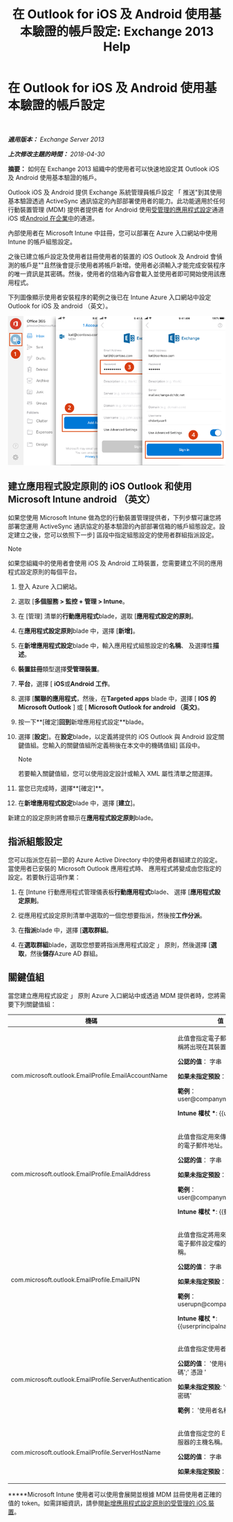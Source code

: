 ﻿---
title: '在 Outlook for iOS 及 Android 使用基本驗證的帳戶設定: Exchange 2013 Help'
TOCTitle: 在 Outlook for iOS 及 Android 使用基本驗證的帳戶設定
ms:assetid: 013dbe8c-30de-4c9c-baa9-75081b9229e8
ms:mtpsurl: https://technet.microsoft.com/zh-tw/library/Mt829322(v=EXCHG.150)
ms:contentKeyID: 74518387
ms.date: 05/21/2018
mtps_version: v=EXCHG.150
ms.translationtype: MT
---

# 在 Outlook for iOS 及 Android 使用基本驗證的帳戶設定

 

_**適用版本：** Exchange Server 2013_

_**上次修改主題的時間：** 2018-04-30_

**摘要：**  如何在 Exchange 2013 組織中的使用者可以快速地設定其 Outlook iOS 及 Android 使用基本驗證的帳戶。

Outlook iOS 及 Android 提供 Exchange 系統管理員帳戶設定 「 推送"到其使用基本驗證透過 ActiveSync 通訊協定的內部部署使用者的能力。此功能適用於任何行動裝置管理 (MDM) 提供者提供者 for Android 使用[受管理的應用程式設定](https://developer.apple.com/library/content/samplecode/sc2279/introduction/intro.html)通道 iOS 或[Android 在企業中](https://developer.android.com/samples/apprestrictions/index.html)的通道。

內部使用者在 Microsoft Intune 中註冊，您可以部署在 Azure 入口網站中使用 Intune 的帳戶組態設定。

之後已建立帳戶設定及使用者註冊使用者的裝置的 iOS Outlook 及 Android 會偵測的帳戶是""且然後會提示使用者將帳戶新增。使用者必須輸入才能完成安裝程序的唯一資訊是其密碼。然後，使用者的信箱內容會載入並使用者即可開始使用該應用程式。

下列圖像顯示使用者安裝程序的範例之後已在 Intune Azure 入口網站中設定 Outlook for iOS 及 android （英文）。

![Outlook for iOS 和內部部署 Android 的帳戶設定](images/Mt829322.04bd56f2-5c45-4268-8762-436994acd656(EXCHG.150).png "Outlook for iOS 和內部部署 Android 的帳戶設定")

## 建立應用程式設定原則的 iOS Outlook 和使用 Microsoft Intune android （英文）

如果您使用 Microsoft Intune 做為您的行動裝置管理提供者，下列步驟可讓您將部署您運用 ActiveSync 通訊協定的基本驗證的內部部署信箱的帳戶組態設定。設定建立之後，您可以依照下一步\] 區段中指定組態設定的使用者群組指派設定。


> [!NOTE]  
> 如果您組織中的使用者會使用 iOS 及 Android 工時裝置，您需要建立不同的應用程式設定原則的每個平台。




1.  登入 Azure 入口網站。

2.  選取 \[**多個服務 \> 監控 + 管理 \> Intune**。

3.  在 \[管理\] 清單的**行動應用程式**blade，選取 \[**應用程式設定的原則**。

4.  在**應用程式設定原則**blade 中，選擇 \[**新增\]**。

5.  在**新增應用程式設定**blade 中，輸入應用程式組態設定的**名稱**、 及選擇性**描述**。

6.  **裝置註冊**類型選擇**受管理裝置**。

7.  **平台**，選擇 \[ **iOS**或**Android 工作**。

8.  選擇 \[**關聯的應用程式**，然後，在**Targeted apps** blade 中，選擇 \[ **IOS 的 Microsoft Outlook** \] 或 \[ **Microsoft Outlook for android （英文)**。

9.  按一下**\[確定\]**回到**新增應用程式設定**blade。

10. 選擇 \[**設定**\]。在**設定**blade，以定義將提供的 iOS Outlook 與 Android 設定關鍵值組。您輸入的關鍵值組所定義稍後在本文中的機碼值組\] 區段中。
    
    > [!NOTE]  
    > 若要輸入關鍵值組，您可以使用設定設計或輸入 XML 屬性清單之間選擇。


11. 當您已完成時，選擇**\[確定\]**。

12. 在**新增應用程式設定**blade 中，選擇 \[**建立**\]。

新建立的設定原則將會顯示在**應用程式設定原則**blade。

## 指派組態設定

您可以指派您在前一節的 Azure Active Directory 中的使用者群組建立的設定。當使用者已安裝的 Microsoft Outlook 應用程式時、 應用程式將變成由您指定的設定。若要執行這項作業：

1.  在 \[Intune 行動應用程式管理儀表板**行動應用程式**blade、 選擇 \[**應用程式設定原則**。

2.  從應用程式設定原則清單中選取的一個您想要指派，然後按**工作分派**。

3.  在**指派**blade 中，選擇 \[**選取群組**。

4.  在**選取群組**blade，選取您想要將指派應用程式設定 」 原則，然後選擇 \[**選取**，然後**儲存**Azure AD 群組。

## 關鍵值組

當您建立應用程式設定 」 原則 Azure 入口網站中或透過 MDM 提供者時，您將需要下列關鍵值組：


<table>
<colgroup>
<col style="width: 50%" />
<col style="width: 50%" />
</colgroup>
<thead>
<tr class="header">
<th>機碼</th>
<th>值</th>
</tr>
</thead>
<tbody>
<tr class="odd">
<td><p>com.microsoft.outlook.EmailProfile.EmailAccountName</p></td>
<td><p>此值會指定電子郵件帳戶顯示名稱將出現在其裝置上的使用者。</p>
<p><strong>公認的值</strong>： 字串</p>
<p><strong>如果未指定預設</strong>： &lt; 空白 &gt;</p>
<p><strong>範例</strong>： user@companyname.com</p>
<p><strong>Intune 權杖 *</strong>: {{username}}</p></td>
</tr>
<tr class="even">
<td><p>com.microsoft.outlook.EmailProfile.EmailAddress</p></td>
<td><p>此值會指定用來傳送與接收郵件的電子郵件地址。</p>
<p><strong>公認的值</strong>： 字串</p>
<p><strong>如果未指定預設</strong>： &lt; 空白 &gt;</p>
<p><strong>範例</strong>： user@companyname.com</p>
<p><strong>Intune 權杖 *</strong>: {{郵件}}</p></td>
</tr>
<tr class="odd">
<td><p>com.microsoft.outlook.EmailProfile.EmailUPN</p></td>
<td><p>此值會指定將用來驗證之帳戶的電子郵件設定檔的使用者主體名稱。</p>
<p><strong>公認的值</strong>： 字串</p>
<p><strong>如果未指定預設</strong>： &lt; 空白 &gt;</p>
<p><strong>範例</strong>： userupn@companyname.com</p>
<p><strong>Intune 權杖 *</strong>: {{userprincipalname}}</p></td>
</tr>
<tr class="even">
<td><p>com.microsoft.outlook.EmailProfile.ServerAuthentication</p></td>
<td><p>此值會指定使用者的驗證方法。</p>
<p><strong>公認的值</strong>： '使用者名稱和密碼';' 憑證 '</p>
<p><strong>如果未指定預設</strong>: '使用者名稱和密碼'</p>
<p><strong>範例</strong>： '使用者名稱和密碼'</p></td>
</tr>
<tr class="odd">
<td><p>com.microsoft.outlook.EmailProfile.ServerHostName</p></td>
<td><p>此值會指定您的 Exchange 伺服器的主機名稱。</p>
<p><strong>公認的值</strong>： 字串</p>
<p><strong>如果未指定預設</strong>： &lt; 空白 &gt;</p></td>
</tr>
</tbody>
</table>


**\***Microsoft Intune 使用者可以使用會展開並根據 MDM 註冊使用者正確的值的 token。如需詳細資訊，請參閱[新增應用程式設定原則的受管理的 iOS 裝置](https://docs.microsoft.com/en-us/intune/app-configuration-policies-use-ios)。

